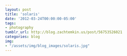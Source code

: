 ```yaml
---
layout: post
title: 'solaris'
date: '2012-03-24T00:00:00-05:00'
tags: 
- photography
tumblr_url: http://blog.zachtemkin.us/post/56753526021
categories: blog
img:
- "/assets/img/blog_images/solaris.jpg" 
---
```

